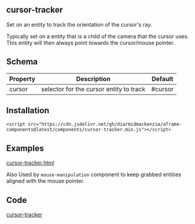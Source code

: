 ## cursor-tracker

Set on an entity to track the orientation of the cursor's ray.

Typically set on a entity that is a child of the camera that the cursor uses.  This entity will then always point towards the cursor/mouse pointer.



## Schema

| Property | Description                             | Default |
| -------- | --------------------------------------- | ------- |
| cursor   | selector for the cursor entity to track | #cursor |



## Installation

```
<script src="https://cdn.jsdelivr.net/gh/diarmidmackenzie/aframe-components@latest/components/cursor-tracker.min.js"></script>
```


## Examples

[cursor-tracker.html](https://diarmidmackenzie.github.io/aframe-components/component-usage/cursor-tracker.html)

Also Used by `mouse-manipulation` component to keep grabbed entities aligned with the mouse pointer.

## Code

  [cursor-tracker](https://github.com/diarmidmackenzie/aframe-components/blob/main/components/cursor-tracker/index.js)